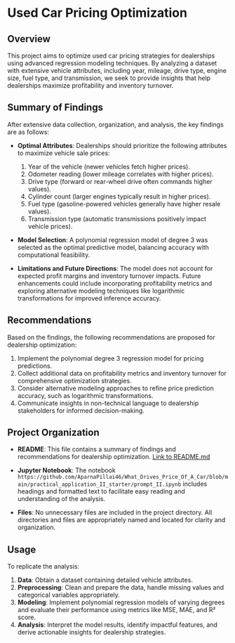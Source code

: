 # Used Car Pricing Optimization

## Overview

This project aims to optimize used car pricing strategies for dealerships using advanced regression modeling techniques. By analyzing a dataset with extensive vehicle attributes, including year, mileage, drive type, engine size, fuel type, and transmission, we seek to provide insights that help dealerships maximize profitability and inventory turnover.

## Summary of Findings

After extensive data collection, organization, and analysis, the key findings are as follows:

- **Optimal Attributes**: Dealerships should prioritize the following attributes to maximize vehicle sale prices:
  1. Year of the vehicle (newer vehicles fetch higher prices).
  2. Odometer reading (lower mileage correlates with higher prices).
  3. Drive type (forward or rear-wheel drive often commands higher values).
  4. Cylinder count (larger engines typically result in higher prices).
  5. Fuel type (gasoline-powered vehicles generally have higher resale values).
  6. Transmission type (automatic transmissions positively impact vehicle prices).

- **Model Selection**: A polynomial regression model of degree 3 was selected as the optimal predictive model, balancing accuracy with computational feasibility.

- **Limitations and Future Directions**: The model does not account for expected profit margins and inventory turnover impacts. Future enhancements could include incorporating profitability metrics and exploring alternative modeling techniques like logarithmic transformations for improved inference accuracy.

## Recommendations

Based on the findings, the following recommendations are proposed for dealership optimization:

1. Implement the polynomial degree 3 regression model for pricing predictions.
2. Collect additional data on profitability metrics and inventory turnover for comprehensive optimization strategies.
3. Consider alternative modeling approaches to refine price prediction accuracy, such as logarithmic transformations.
4. Communicate insights in non-technical language to dealership stakeholders for informed decision-making.

## Project Organization

- **README**: This file contains a summary of findings and recommendations for dealership optimization. [Link to README.md](./README.md)

- **Jupyter Notebook**: The notebook `https://github.com/AparnaPillai46/What_Drives_Price_Of_A_Car/blob/main/practical_application_II_starter/prompt_II.ipynb` includes headings and formatted text to facilitate easy reading and understanding of the analysis.

- **Files**: No unnecessary files are included in the project directory. All directories and files are appropriately named and located for clarity and organization.

## Usage

To replicate the analysis:

1. **Data**: Obtain a dataset containing detailed vehicle attributes.
2. **Preprocessing**: Clean and prepare the data, handle missing values and categorical variables appropriately.
3. **Modeling**: Implement polynomial regression models of varying degrees and evaluate their performance using metrics like MSE, MAE, and R² score.
4. **Analysis**: Interpret the model results, identify impactful features, and derive actionable insights for dealership strategies.
